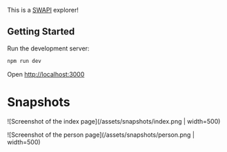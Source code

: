 This is a [SWAPI](https://swapi.dev/) explorer!

## Getting Started

Run the development server:

```bash
npm run dev
```

Open [http://localhost:3000](http://localhost:3000)

# Snapshots

![Screenshot of the index page](/assets/snapshots/index.png | width=500)

![Screenshot of the person page](/assets/snapshots/person.png | width=500)
